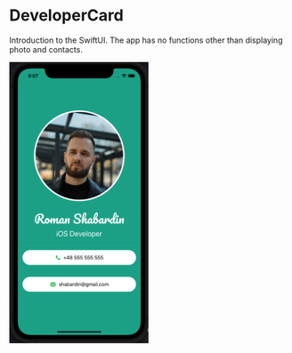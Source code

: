 # DeveloperCard

Introduction to the SwiftUI. The app has no functions other than displaying photo and contacts.

<img src="https://github.com/RomanSh01/DeveloperCard/blob/main/screenshot.png" width="250">
